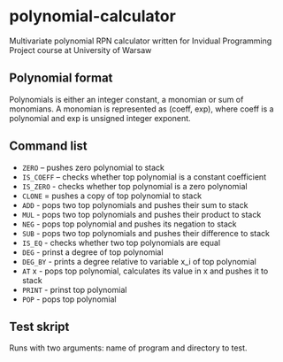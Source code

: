 # polynomial-calculator
Multivariate polynomial RPN calculator written for Invidual Programming Project course at University of Warsaw 
## Polynomial format
Polynomials is either an integer constant, a monomian or sum of monomians. A monomian is represented as (coeff, exp), where coeff is a polynomial and exp is unsigned integer exponent.

## Command list


* `ZERO` – pushes zero polynomial to stack
* `IS_COEFF` – checks whether top polynomial is a constant coefficient
* `IS_ZERO` - checks whether top polynomial is a zero polynomial
* `CLONE` = pushes a copy of top polynomial to stack
* `ADD` - pops two top polynomials and pushes their sum to stack
* `MUL` - pops two top polynomials and pushes their product to stack
* `NEG` - pops top polynomial and pushes its negation to stack
* `SUB` - pops two top polynomials and pushes their difference to stack
* `IS_EQ` - checks whether two top polynomials are equal
* `DEG` - prinst a degree of top polynomial
* `DEG_BY` - prints a degree relative to variable x_i of top polynomial
* `AT` x - pops top polynomial, calculates its value in x and pushes it to stack
* `PRINT` - prinst top polynomial
* `POP` - pops top polynomial

## Test skript
Runs with two arguments: name of program and directory to test.
